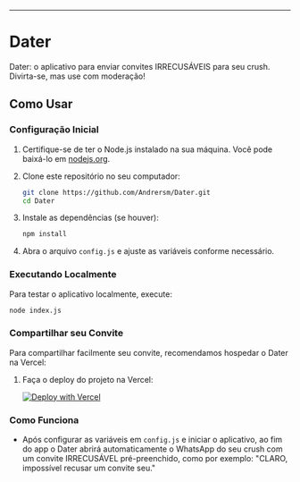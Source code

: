 

---

# Dater

Dater: o aplicativo para enviar convites IRRECUSÁVEIS para seu crush. Divirta-se, mas use com moderação!

## Como Usar

### Configuração Inicial

1. Certifique-se de ter o Node.js instalado na sua máquina. Você pode baixá-lo em [nodejs.org](https://nodejs.org).

2. Clone este repositório no seu computador:
   ```bash
   git clone https://github.com/Andrersm/Dater.git
   cd Dater
   ```

3. Instale as dependências (se houver):
   ```bash
   npm install
   ```

4. Abra o arquivo `config.js` e ajuste as variáveis conforme necessário.

### Executando Localmente

Para testar o aplicativo localmente, execute:
```bash
node index.js
```

### Compartilhar seu Convite

Para compartilhar facilmente seu convite, recomendamos hospedar o Dater na Vercel:

1. Faça o deploy do projeto na Vercel:

   [![Deploy with Vercel](https://vercel.com/button)](https://vercel.com/import/project?template=https://github.com/Andrersm/Dater)

### Como Funciona

- Após configurar as variáveis em `config.js` e iniciar o aplicativo, ao fim do app  o Dater abrirá automaticamente o WhatsApp do seu crush com um convite IRRECUSÁVEL pré-preenchido, como por exemplo: "CLARO, impossível recusar um convite seu."
